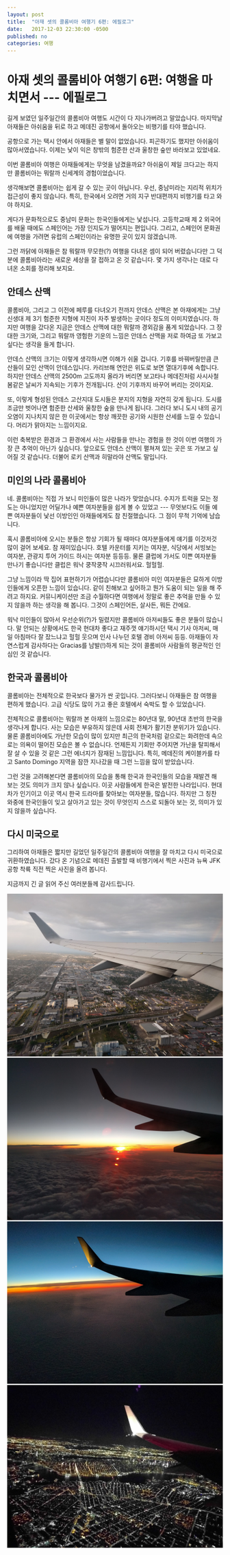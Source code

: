 ```yaml
---
layout: post
title:  "아재 셋의 콜롬비아 여행기 6편: 에필로그"
date:   2017-12-03 22:30:00 -0500
published: no
categories: 여행
---
```


# 아재 셋의 콜롬비아 여행기 6편: 여행을 마치면서 --- 에필로그

길게 보였던 일주일간의 콜롬비아 여행도 시간이 다 지나가버려고 말았습니다.
마지막날 아재들은 아쉬움을 뒤로 하고 메데진 공항에서 돌아오는 비행기를 타야
했습니다.

공항으로 가는 택시 안에서 아재들은 별 말이 없었습니다. 피곤하기도 했지만
아쉬움이 많아서였습니다. 이제는 낯이 익은 창밖의 험준한 산과 울창한 숲만 
바라보고 있었네요.

이번 콜롬비아 여행은 아재들에게는 무엇을 남겼을까요? 아쉬움이 제일 크다고는
하지만 콜롬비아는 뭐랄까 신세계의 경험이었습니다. 

생각해보면 콜롬비아는 쉽게 갈 수 있는 곳이 아닙니다. 우선, 중남미라는 지리적
위치가 접근성이 좋지 않습니다. 특히, 한국에서 오려면 거의 지구 반대편까지
비행기를 타고 와야 하지요. 

게다가 문화적으로도 중남미 문화는 한국인들에게는 낯섭니다. 고등학교때 제 2
외국어를 배울 때에도 스페인어는 가장 인지도가 떨어지는 편입니다. 그리고,
스페인어 문화권에 여행을 가려면 유럽의 스페인이라는 유명한 곳이 있지
않겠습니까. 

그런 까닭에 아재들은 참 뭐랄까 무모한(?) 여행을 다녀온 셈이 되어 버렸습니다만
그 덕분에 콜롬비아라는 새로운 세상을 잘 접하고 온 것 같습니다. 몇 가지
생각나는 대로 다녀온 소회를 정리해 보지요.

## 안데스 산맥

콜롬비아, 그리고 그 이전에 페루를 다녀오기 전까지 안데스 산맥은 본 아재에게는
그냥 신생대 제 3기 험준한 지형에 지진이 자주 발생하는 곳이다 정도의
이미지였습니다. 하지만 여행을 갔다온 지금은 안데스 산맥에 대한 뭐랄까 경외감을
품게 되었습니다. 그 장대한 크기와, 그리고 뭐랄까 영험한 기운의 느낌은 안데스
산맥을 저로 하여금 또 가보고 싶다는 생각을 들게 합니다.

안데스 산맥의 크기는 이렇게 생각하시면 이해가 쉬울 겁니다. 기후를 바꿔버릴만큼
큰 산들이 모인 산맥이 안데스입니다. 카리브해 연안은 위도로 보면 열대기후에
속합니다. 하지만 안데스 산맥의 2500m 고도까지 올라가 버리면 보고타나
메데진처럼 사시사철 봄같은 날씨가 지속되는 기후가 전개됩니다. 산이 기후까지
바꾸어 버리는 것이지요.

또, 이렇게 형성된 안데스 고산지대 도시들은 분지의 지형을 자연히 갖게 됩니다. 
도시를 조금만 벗어나면 험준한 산세와 울창한 숲을 만나게 됩니다. 그러다 보니
도시 내의 공기 오염이 지나치지 않은 한 이곳에서는 항상 깨끗한 공기와 시원한
산세를 느낄 수 있습니다. 머리가 맑아지는 느낌이지요. 

이런 축복받은 환경과 그 환경에서 사는 사람들을 만나는 경험을 한 것이 이번
여행의 가장 큰 추억이 아닌가 싶습니다. 앞으로도 안데스 산맥이 펼쳐져 있는 곳은
또 가보고 싶어질 것 같습니다. 더불어 로키 산맥과 히말라야 산맥도 말입니다.

## 미인의 나라 콜롬비아

네. 콜롬비아는 직접 가 보니 미인들이 많은 나라가 맞았습니다. 수지가 트럭을
모는 정도는 아니었지만 어딜가나 예쁜 여자분들을 쉽게 볼 수 있었고 ---
무엇보다도 이들 예쁜 여자분들이 낯선 이방인인 아재들에게도 참 친절했습니다. 
그 점이 무척 기억에 남습니다.

혹시 콜롬비아에 오시는 분들은 항상 기회가 될 때마다 여자분들에게 얘기를
이것저것 많이 걸어 보세요. 참 재미있습니다. 호텔 카운터를 지키는 여자분,
식당에서 서빙보는 여자분, 관광지 투어 가이드 하시는 여자분 등등등. 물론 클럽에
가서도 이쁜 여자분들 만나기 좋습니다만 클럽은 워낙 쿵작쿵작 시끄러워서요. 헐헐헐.

그냥 느낌이라 딱 집어 표현하기가 어렵습니다만 콜롬비아 미인 여자분들은 묘하게
이방인들에게 오픈한 느낌이 있습니다. 같이 친해보고 싶어하고 뭔가 도움이 되는
일을 해 주려고 하지요. 커뮤니케이션만 조금 수월하다면 여행에서 정말로 좋은
추억을 만들 수 있지 않을까 하는 생각을 해 봅니다. 그것이 스페인어든, 살사든,
뭐든 간에요.

워낙 미인들이 많아서 우선순위(?)가 밀렸지만 콜롬비아 아저씨들도 좋은 분들이
많습니다. 말 안되는 상황에서도 한국 현대차 좋다고 재주껏 얘기하시던 택시 기사
아저씨, 매일 아침마다 잘 잤느냐고 헐헐 웃으며 인사 나누던 호텔 경비 아저씨
등등. 아재들이 자연스럽게 감사하다는 Gracias를 남발(!)하게 되는 것이 콜롬비아
사람들의 평균적인 인심인 것 같습니다. 

## 한국과 콜롬비아 

콜롬비아는 전체적으로 한국보다 물가가 싼 곳입니다. 그러다보니 아재들은 참
여행을 편하게 했습니다. 고급 식당도 많이 가고 좋은 호텔에서 숙박도 할 수
있었습니다.

전체적으로 콜롬비아는 뭐랄까 본 아재의 느낌으로는 80년대 말, 90년대 초반의
한국을 생각나게 합니다. 사는 모습은 부유하지 않은데 사회 전체가 활기찬
분위기가 있습니다. 물론 콜롬비아에도 가난한 모습이 많이 있지만 최근의 한국처럼
겉으로는 화려한데 속으로는 의욕이 떨어진 모습은 볼 수 없습니다. 언제든지
기회만 주어지면 가난을 탈피해서 잘 살 수 있을 것 같은 그런 에너지가 잠재된
느낌입니다. 특히, 메데진의 케이블카를 타고 Santo Domingo 지역을 잠깐 지나갔을
때 그런 느낌을 많이 받았습니다. 

그런 것을 고려해본다면 콜롬비아의 모습을 통해 한국과 한국인들의 모습을 재발견
해 보는 것도 의미가 크지 않나 싶습니다. 이곳 사람들에게 한국은 발전한
나라입니다. 현대차가 인기이고 이곳 역시 한국 드라마를 찾아보는 여자분들,
많습니다. 하지만 그 칭찬 와중에 한국인들이 잊고 살아가고 있는 것이 무엇인지
스스로 되돌아 보는 것, 의미가 있지 않을까 싶습니다.

## 다시 미국으로 

그리하여 아재들은 짧지만 길었던 일주일간의 콜롬비아 여행을 잘 마치고 다시
미국으로 귀환하였습니다. 갔다 온 기념으로 메데진 출발할 때 비행기에서 찍은
사진과 뉴욕 JFK 공항 착륙 직전 찍은 사진을 올려 봅니다.

지금까지 긴 글 읽어 주신 여러분들께 감사드립니다.

![Medellin flightview](/assets/2017-12-03-colombia-trip-07-epilogue/medellin-flightview.jpg)
![Sunset flightview](/assets/2017-12-03-colombia-trip-07-epilogue/sunset-flightview.jpg)
![Sunset flightview](/assets/2017-12-03-colombia-trip-07-epilogue/sunset-flightview-2.jpg)
![New York City flightview](/assets/2017-12-03-colombia-trip-07-epilogue/nyc-flightview.jpg)


